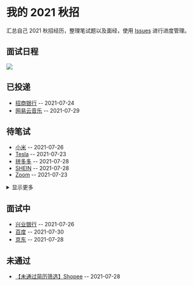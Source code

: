 
# 我的 2021 秋招 

汇总自己 2021 秋招经历，整理笔试题以及面经，使用 [Issues](https://github.com/mayandev/interview-2021/issues) 进行进度管理。

## 面试日程
![](https://mermaid.ink/svg/Z2FudHQKICAgIGF4aXNGb3JtYXQgICVtLSVkCiAgICB0aXRsZSDpnaLor5Xml6XnqIsKICAgIGRhdGVGb3JtYXQgIFlZWVktTU0tREQtSAogICAgc2VjdGlvbiBTSEVJTgogICAg56yU6K-V77yI5pma5LiKIDgg54K577yJOmRvbmUsIDIwMjEtMDctMjgtMjAsIDFoCiAgICBzZWN0aW9uIOeZvuW6pgogICAg5LqM6Z2i77yI5LiL5Y2IIDMg54K577yJOmRvbmUsIDIwMjEtMDctMjktMTUsIDFoCiAgICBzZWN0aW9uIOS6rOS4nAogICAg5LqM6Z2i77yI5LiL5Y2IIDYg54K577yJOiAyMDIxLTA4LTAyLTE4LCAxaAogICAgc2VjdGlvbiDnjL_ovoXlr7wKICAgIOeslOivle-8iOS4i-WNiCA3IOeCue-8iTogMjAyMS0wNy0zMS0xOSwgMWgKICAgIHNlY3Rpb24g576O5ZuiCiAgICDkuIDpnaLvvIjkuIvljYggNSDngrnvvIk6MjAyMS0wOC0wMy0xNSwgMWgK)

## 已投递
- [招商银行](https://github.com/Mayandev/interview-2021/issues/12) -- 2021-07-24
- [网易云音乐](https://github.com/Mayandev/interview-2021/issues/4) -- 2021-07-29
## 待笔试
- [小米](https://github.com/Mayandev/interview-2021/issues/13) -- 2021-07-26
- [Tesla](https://github.com/Mayandev/interview-2021/issues/11) -- 2021-07-23
- [拼多多](https://github.com/Mayandev/interview-2021/issues/9) -- 2021-07-28
- [SHEIN](https://github.com/Mayandev/interview-2021/issues/8) -- 2021-07-28
- [Zoom](https://github.com/Mayandev/interview-2021/issues/6) -- 2021-07-23
<details><summary>显示更多</summary>

- [猿辅导](https://github.com/Mayandev/interview-2021/issues/5) -- 2021-07-26
- [贝壳](https://github.com/Mayandev/interview-2021/issues/3) -- 2021-07-23
- [360](https://github.com/Mayandev/interview-2021/issues/1) -- 2021-07-23
</details>

## 面试中
- [兴业银行](https://github.com/Mayandev/interview-2021/issues/14) -- 2021-07-26
- [百度](https://github.com/Mayandev/interview-2021/issues/10) -- 2021-07-30
- [京东](https://github.com/Mayandev/interview-2021/issues/2) -- 2021-07-28
## 未通过
- [【未通过简历筛选】Shopee](https://github.com/Mayandev/interview-2021/issues/7) -- 2021-07-28
